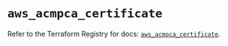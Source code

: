 # `aws_acmpca_certificate`

Refer to the Terraform Registry for docs: [`aws_acmpca_certificate`](https://registry.terraform.io/providers/hashicorp/aws/5.56.0/docs/resources/acmpca_certificate).
